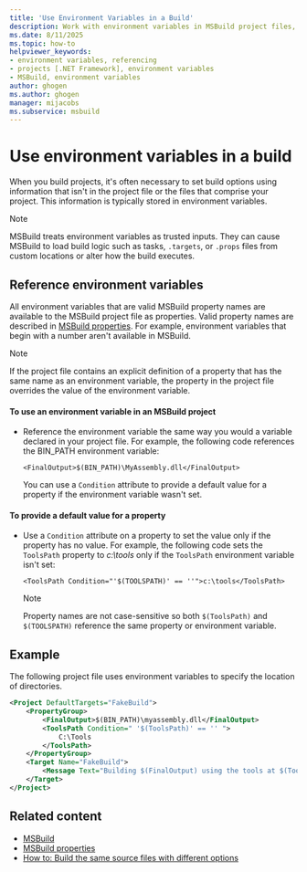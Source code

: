 ```yaml
---
title: 'Use Environment Variables in a Build'
description: Work with environment variables in MSBuild project files, and use environment variables to set build options without modifying the project file.
ms.date: 8/11/2025
ms.topic: how-to
helpviewer_keywords:
- environment variables, referencing
- projects [.NET Framework], environment variables
- MSBuild, environment variables
author: ghogen
ms.author: ghogen
manager: mijacobs
ms.subservice: msbuild
---
```

# Use environment variables in a build

When you build projects, it's often necessary to set build options using information that isn't in the project file or the files that comprise your project. This information is typically stored in environment variables.

> [!NOTE]
MSBuild treats environment variables as trusted inputs. They can cause MSBuild to load build logic such as tasks, `.targets`, or `.props` files from custom locations or alter how the build executes.

## Reference environment variables

 All environment variables that are valid MSBuild property names are available to the MSBuild project file as properties. Valid property names are described in [MSBuild properties](msbuild-properties.md). For example, environment variables that begin with a number aren't available in MSBuild.

> [!NOTE]
> If the project file contains an explicit definition of a property that has the same name as an environment variable, the property in the project file overrides the value of the environment variable.

#### To use an environment variable in an MSBuild project

- Reference the environment variable the same way you would a variable declared in your project file. For example, the following code references the BIN_PATH environment variable:

   `<FinalOutput>$(BIN_PATH)\MyAssembly.dll</FinalOutput>`

  You can use a `Condition` attribute to provide a default value for a property if the environment variable wasn't set.

#### To provide a default value for a property

- Use a `Condition` attribute on a property to set the value only if the property has no value. For example, the following code sets the `ToolsPath` property to *c:\tools* only if the `ToolsPath` environment variable isn't set:

     `<ToolsPath Condition="'$(TOOLSPATH)' == ''">c:\tools</ToolsPath>`

    > [!NOTE]
    > Property names are not case-sensitive so both `$(ToolsPath)` and `$(TOOLSPATH)` reference the same property or environment variable.

## Example

 The following project file uses environment variables to specify the location of directories.

```xml
<Project DefaultTargets="FakeBuild">
    <PropertyGroup>
        <FinalOutput>$(BIN_PATH)\myassembly.dll</FinalOutput>
        <ToolsPath Condition=" '$(ToolsPath)' == '' ">
            C:\Tools
        </ToolsPath>
    </PropertyGroup>
    <Target Name="FakeBuild">
        <Message Text="Building $(FinalOutput) using the tools at $(ToolsPath)..."/>
    </Target>
</Project>
```

## Related content

- [MSBuild](../msbuild/msbuild.md)
- [MSBuild properties](../msbuild/msbuild-properties.md)
- [How to: Build the same source files with different options](../msbuild/how-to-build-the-same-source-files-with-different-options.md)
